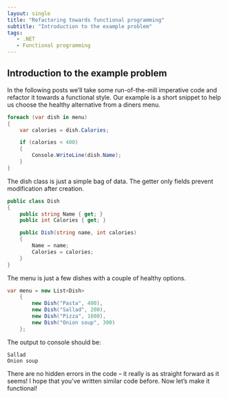 ```yaml
---
layout: single
title: "Refactoring towards functional programming"
subtitle: "Introduction to the example problem"
tags:
   - .NET
   - Functional programming
---
```


## Introduction to the example problem

In the following posts we’ll take some run-of-the-mill imperative code and refactor it towards a functional style. Our example is a short snippet to help us choose the healthy alternative from a diners menu.

```csharp
foreach (var dish in menu)
{
    var calories = dish.Calories;

    if (calories < 400)
    {
        Console.WriteLine(dish.Name);
    }
}
```

The dish class is just a simple bag of data. The getter only fields prevent modification after creation.

```csharp
public class Dish
{
    public string Name { get; }
    public int Calories { get; }

    public Dish(string name, int calories)
    {
        Name = name;
        Calories = calories;
    }
}
```

The menu is just a few dishes with a couple of healthy options.

```csharp
var menu = new List<Dish>
    {
        new Dish("Pasta", 400),
        new Dish("Sallad", 200),
        new Dish("Pizza", 1600),
        new Dish("Onion soup", 300)
    };
```

The output to console should be:
```
Sallad
Onion soup
```

There are no hidden errors in the code – it really is as straight forward as it seems! I hope that you’ve written similar code before. Now let’s make it functional!
